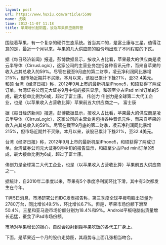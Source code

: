 ```yaml
---
layout: post
url: https://www.huxiu.com/article/5598
name: 虎嗅
time: 2012-11-07 11:18
title: 苹果增长起阴霾，波及苹果供应商阵营
---
```

围绕着苹果，有一个复杂的硬件生态系统。首当其冲的，是富士康与三星。值得注意的是，最近一个月以来，苹果的几大供应商的股价均出现了不同程度的下跌。

据《每日经济新闻》报道，彭博数据显示，按收入占比看，苹果最大的供应商是凌云半导体（CirrusLogic），这家公司的主营业务包括各种音讯元件，而来自苹果的收入占其总收入的59%。尽管在截至9月底的第二财季，凌云净利润同比暴增215%，但市场近期并不买账。本月以来，该股已累计下挫21%，至32.4美元。 和硕 台湾《经济日报》称，2012年9月上市的最新机型iPhone5，和硕获得了两成订单。台湾证券公司元大证券9月中旬的报告显示，和硕至少占iPad mini订单的5成，最大接单比例为6成，超过了富士康。 伟创力 伟创力是全球第二大代工企业，也是（以苹果收入占营收比算）苹果前五大供应商之一。 富士康

据《每日经济新闻》报道，彭博数据显示，按收入占比看，苹果最大的供应商是凌云半导体（CirrusLogic），这家公司的主营业务包括各种音讯元件，而来自苹果的收入占其总收入的59%。尽管在截至9月底的第二财季，凌云净利润同比暴增215%，但市场近期并不买账。本月以来，该股已累计下挫21%，至32.4美元。

台湾《经济日报》称，2012年9月上市的最新机型iPhone5，和硕获得了两成订单。台湾证券公司元大证券9月中旬的报告显示，和硕至少占iPad mini订单的5成，最大接单比例为6成，超过了富士康。

伟创力是全球第二大代工企业，也是（以苹果收入占营收比算）苹果前五大供应商之一。

据统计，自2010年二季度以来，苹果有5个季度净利润环比下滑，其中有3次都发生在今年。

11月5日消息，市场研究公司IDC发表报告称，第三季度全球平板电脑出货量为2780万台，同比增长49.5%，环比增长6.7%。但是，苹果市场份额下滑至50.4%。三星和亚马逊市场份额分别为18.4%和9%。Android平板电脑出货量增长迅猛，蚕食了iPad市场份额。

市场对苹果增长的担心，自然会投射到靠苹果吃饭的各代工厂身上。

下面，是苹果近一个月的股价走势图，其趋势与上面几张相当吻合。

